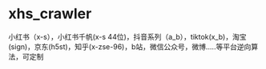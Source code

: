 # xhs_crawler
小红书（x-s），小红书千帆(x-s 44位)，抖音系列（a_b），tiktok(x_b)，淘宝(sign)，京东(h5st)，知乎(x-zse-96)，b站，微信公众号，微博.....等平台逆向算法，可定制
